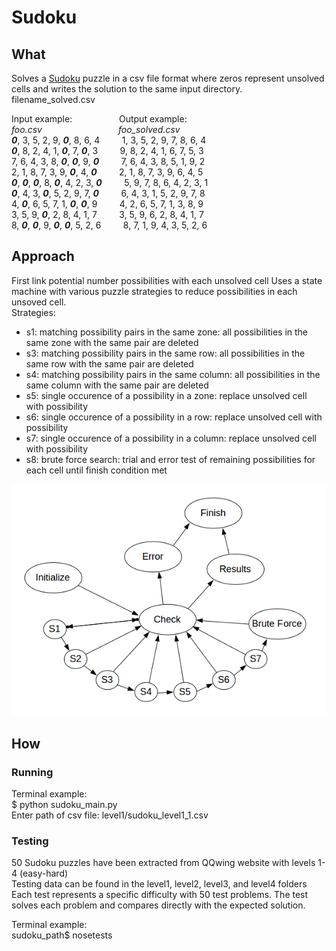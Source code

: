 Sudoku
======

## What

Solves a [Sudoku](http://www.sudoku.name/rules/en) puzzle in a csv file format where zeros represent unsolved cells and writes the solution to the same input directory. filename_solved.csv

Input example:&nbsp;&nbsp;&nbsp;&nbsp;&nbsp;&nbsp;&nbsp;&nbsp;&nbsp;&nbsp;&nbsp;&nbsp;&nbsp;&nbsp;&nbsp;&nbsp;&nbsp;&nbsp;&nbsp;Output example:<br/>
_foo.csv_&nbsp;&nbsp;&nbsp;&nbsp;&nbsp;&nbsp;&nbsp;&nbsp;&nbsp;&nbsp;&nbsp;&nbsp;&nbsp;&nbsp;&nbsp;&nbsp;&nbsp;&nbsp;&nbsp;&nbsp;&nbsp;&nbsp;&nbsp;&nbsp;&nbsp;&nbsp;&nbsp;&nbsp;&nbsp;&nbsp;&nbsp;_foo_solved.csv_<br/>
_**0**_,&nbsp;3,&nbsp;5,&nbsp;2,&nbsp;9,&nbsp;_**0**_,&nbsp;8,&nbsp;6,&nbsp;4&nbsp;&nbsp;&nbsp;&nbsp;&nbsp;&nbsp;&nbsp;&nbsp;&nbsp;1,&nbsp;3,&nbsp;5,&nbsp;2,&nbsp;9,&nbsp;7,&nbsp;8,&nbsp;6,&nbsp;4<br/>
_**0**_,&nbsp;8,&nbsp;2,&nbsp;4,&nbsp;1,&nbsp;_**0**_,&nbsp;7,&nbsp;_**0**_,&nbsp;3&nbsp;&nbsp;&nbsp;&nbsp;&nbsp;&nbsp;&nbsp;&nbsp;&nbsp;9,&nbsp;8,&nbsp;2,&nbsp;4,&nbsp;1,&nbsp;6,&nbsp;7,&nbsp;5,&nbsp;3<br/>
7,&nbsp;6,&nbsp;4,&nbsp;3,&nbsp;8,&nbsp;_**0**_,&nbsp;_**0**_,&nbsp;9,&nbsp;_**0**_&nbsp;&nbsp;&nbsp;&nbsp;&nbsp;&nbsp;&nbsp;&nbsp;&nbsp;7,&nbsp;6,&nbsp;4,&nbsp;3,&nbsp;8,&nbsp;5,&nbsp;1,&nbsp;9,&nbsp;2<br/>
2,&nbsp;1,&nbsp;8,&nbsp;7,&nbsp;3,&nbsp;9,&nbsp;_**0**_,&nbsp;4,&nbsp;_**0**_&nbsp;&nbsp;&nbsp;&nbsp;&nbsp;&nbsp;&nbsp;&nbsp;&nbsp;2,&nbsp;1,&nbsp;8,&nbsp;7,&nbsp;3,&nbsp;9,&nbsp;6,&nbsp;4,&nbsp;5<br/>
_**0**_,&nbsp;_**0**_,&nbsp;_**0**_,&nbsp;8,&nbsp;_**0**_,&nbsp;4,&nbsp;2,&nbsp;3,&nbsp;_**0**_&nbsp;&nbsp;&nbsp;&nbsp;&nbsp;&nbsp;&nbsp;&nbsp;&nbsp;5,&nbsp;9,&nbsp;7,&nbsp;8,&nbsp;6,&nbsp;4,&nbsp;2,&nbsp;3,&nbsp;1<br/>
_**0**_,&nbsp;4,&nbsp;3,&nbsp;_**0**_,&nbsp;5,&nbsp;2,&nbsp;9,&nbsp;7,&nbsp;_**0**_&nbsp;&nbsp;&nbsp;&nbsp;&nbsp;&nbsp;&nbsp;&nbsp;&nbsp;6,&nbsp;4,&nbsp;3,&nbsp;1,&nbsp;5,&nbsp;2,&nbsp;9,&nbsp;7,&nbsp;8<br/>
4,&nbsp;_**0**_,&nbsp;6,&nbsp;5,&nbsp;7,&nbsp;1,&nbsp;_**0**_,&nbsp;_**0**_,&nbsp;9&nbsp;&nbsp;&nbsp;&nbsp;&nbsp;&nbsp;&nbsp;&nbsp;&nbsp;4,&nbsp;2,&nbsp;6,&nbsp;5,&nbsp;7,&nbsp;1,&nbsp;3,&nbsp;8,&nbsp;9<br/>
3,&nbsp;5,&nbsp;9,&nbsp;_**0**_,&nbsp;2,&nbsp;8,&nbsp;4,&nbsp;1,&nbsp;7&nbsp;&nbsp;&nbsp;&nbsp;&nbsp;&nbsp;&nbsp;&nbsp;&nbsp;3,&nbsp;5,&nbsp;9,&nbsp;6,&nbsp;2,&nbsp;8,&nbsp;4,&nbsp;1,&nbsp;7<br/>
8,&nbsp;_**0**_,&nbsp;_**0**_,&nbsp;9,&nbsp;_**0**_,&nbsp;_**0**_,&nbsp;5,&nbsp;2,&nbsp;6&nbsp;&nbsp;&nbsp;&nbsp;&nbsp;&nbsp;&nbsp;&nbsp;&nbsp;8,&nbsp;7,&nbsp;1,&nbsp;9,&nbsp;4,&nbsp;3,&nbsp;5,&nbsp;2,&nbsp;6<br/>

## Approach
First link potential number possibilities with each unsolved cell
Uses a state machine with various puzzle strategies to reduce possibilities in each unsoved cell.<br/>
Strategies:
- s1: matching possibility pairs in the same zone: all possibilities in the same zone with the same pair are deleted
- s3: matching possibility pairs in the same row: all possibilities in the same row with the same pair are deleted
- s4: matching possibility pairs in the same column: all possibilities in the same column with the same pair are deleted
- s5: single occurence of a possibility in a zone: replace unsolved cell with possibility
- s6: single occurence of a possibility in a row: replace unsolved cell with possibility
- s7: single occurence of a possibility in a column: replace unsolved cell with possibility
- s8: brute force search: trial and error test of remaining possibilities for each cell until finish condition met

![GitHub Logo](/images/Sudoku_statemachine_cropped.png)

## How
### Running
Terminal example:  
$ python sudoku_main.py  
Enter path of csv file: level1/sudoku_level1_1.csv  

### Testing
50 Sudoku puzzles have been extracted from QQwing website with levels 1-4 (easy-hard)  
Testing data can be found in the level1, level2, level3, and level4 folders  
Each test represents a specific difficulty with 50 test problems. The test solves each problem and compares directly with the expected solution.

Terminal example:  
sudoku_path$ nosetests

